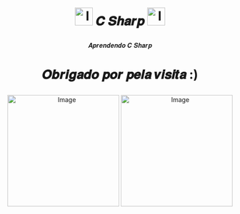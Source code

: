 # <p align="center"><img src="https://i.gifer.com/origin/d5/d5b9ae79f5254caaf0fdcf2affcec5b0_w200.gif" alt="Image" height="40" width="40" > 𝑪 𝑺𝒉𝒂𝒓𝒑 <img src="https://i.gifer.com/origin/d5/d5b9ae79f5254caaf0fdcf2affcec5b0_w200.gif" alt="Image" height="40" width="40" >
<p align="center">
𝑨𝒑𝒓𝒆𝒏𝒅𝒆𝒏𝒅𝒐 𝑪 𝑺𝒉𝒂𝒓𝒑


#  <p align="center">𝑶𝒃𝒓𝒊𝒈𝒂𝒅𝒐 𝒑𝒐𝒓 𝒑𝒆𝒍𝒂 𝒗𝒊𝒔𝒊𝒕𝒂 :)
<p align="center">
  <img src="https://c.tenor.com/g9xLjl_4VjgAAAAd/purple-minion.gif" alt="Image" height="250" width="250" >
  <img src="https://i.pinimg.com/originals/cc/de/ae/ccdeaeca0802ebb29913baa78d004b12.gif" alt="Image" height="250" width="250" >
